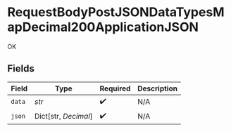 # RequestBodyPostJSONDataTypesMapDecimal200ApplicationJSON

OK


## Fields

| Field                | Type                 | Required             | Description          |
| -------------------- | -------------------- | -------------------- | -------------------- |
| `data`               | *str*                | :heavy_check_mark:   | N/A                  |
| `json`               | Dict[str, *Decimal*] | :heavy_check_mark:   | N/A                  |